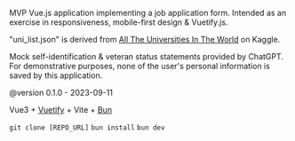MVP Vue.js application implementing a job application form.
Intended as an exercise in responsiveness, mobile-first design & Vuetify.js.

"uni_list.json" is derived from [All The Universities In The World](https://www.kaggle.com/datasets/thedevastator/all-universities-in-the-world) on Kaggle.

Mock self-identification & veteran status statements provided by ChatGPT. For demonstrative purposes, none of the user's personal information is saved by this application.

@version 0.1.0 - 2023-09-11

Vue3 + [Vuetify](https://vuetifyjs.com/en/) + Vite + [Bun](https://www.bun.sh)


` git clone [REPO_URL] `
` bun install `
` bun dev `
